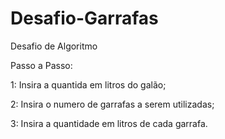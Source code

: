 # Desafio-Garrafas
Desafio de Algoritmo

Passo a Passo:

1: Insira a quantida em litros do galão;

2: Insira o numero de garrafas a serem utilizadas;

3: Insira a quantidade em litros de cada garrafa.
